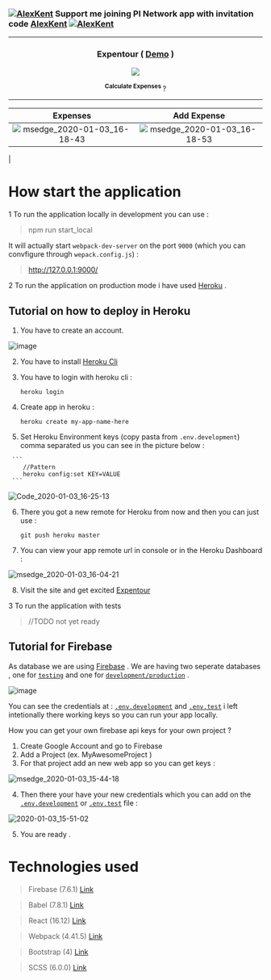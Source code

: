 ### [![AlexKent](https://user-images.githubusercontent.com/20374208/75432997-f5422100-5957-11ea-87a2-164eb98d83ef.png)](https://www.minepi.com/AlexKent) Support me joining PI Network app with invitation code [AlexKent](https://www.minepi.com/AlexKent) [![AlexKent](https://user-images.githubusercontent.com/20374208/75432997-f5422100-5957-11ea-87a2-164eb98d83ef.png)](https://www.minepi.com/AlexKent)  
 
---
<h3 align="center" > Expentour ( <a href="https://expentour.herokuapp.com/" target="_blank">Demo</a>  )</h3>   
<p align="center">    
<img src="https://user-images.githubusercontent.com/20374208/70062715-3c39a800-15ef-11ea-8eb6-0b6dbace367a.png">
</p>  
<p align="center">       
<sup>            
<b>Calculate Expenses </b>                   
</sup>         ? 
</p>     
   
--- 
  
| Expenses | Add Expense        
|:-:|:-:|   
| ![msedge_2020-01-03_16-18-43](https://user-images.githubusercontent.com/20374208/71728053-c40c0f80-2e44-11ea-8715-8e5d2a68509f.png) | ![msedge_2020-01-03_16-18-53](https://user-images.githubusercontent.com/20374208/71728054-c53d3c80-2e44-11ea-8ac3-f397cdbc240c.png)
 |
  
  
# How start the application        
    
1 To run the application locally in development you can use :      
> npm run start_local   

It will actually start `webpack-dev-server` on the port `9000` (which you can convfigure through `wepack.config.js`) :
 
> http://127.0.0.1:9000/

2 To run the application on production mode i have used [Heroku](https://dashboard.heroku.com/) .

## Tutorial on how to deploy in Heroku  
  
  1. You have to create an account. 

  ![image](https://user-images.githubusercontent.com/20374208/71727446-edc43700-2e42-11ea-8852-4555a5824b9a.png)


  2. You have to install [Heroku Cli](https://devcenter.heroku.com/articles/heroku-cli)

  3. You have to login with heroku cli :

     `heroku login`

  4.  Create app in heroku :

      `heroku create my-app-name-here`

  5.  Set Heroku Environment keys (copy pasta from `.env.development`) comma separated us you can see in the picture below :


     ```  
        //Pattern
        heroku config:set KEY=VALUE 
     ```
![Code_2020-01-03_16-25-13](https://user-images.githubusercontent.com/20374208/71728456-ccb11580-2e45-11ea-8f6d-991ee22b9cd2.png)


  6.   There you got a new remote for Heroku from now and then you can just use :

        `git push heroku master`  

  7. You can view your app remote url in console or in the Heroku Dashboard :

  ![msedge_2020-01-03_16-04-21](https://user-images.githubusercontent.com/20374208/71727376-b9e91180-2e42-11ea-97a8-bda054567cb0.png)

  8. Visit the site and get excited [Expentour](https://expentour.herokuapp.com/)

     

3 To run the application with tests 

> //TODO not yet ready


## Tutorial for Firebase

As database we are using [Firebase](https://firebase.google.com/) . We are having two seperate databases ,
one for [`testing`](https://github.com/goxr3plus/Expentour/blob/0ecc5a62b107885220f4052a0acabc1f840cdc7a/.env.test#L9) and one for [`development/production`](https://github.com/goxr3plus/Expentour/blob/0ecc5a62b107885220f4052a0acabc1f840cdc7a/.env.development#L8) .

![image](https://user-images.githubusercontent.com/20374208/71729134-a1c7c100-2e47-11ea-92b1-a266644c5b5f.png)


You can see the credentials at : [`.env.development`](https://github.com/goxr3plus/Expentour/blob/0ecc5a62b107885220f4052a0acabc1f840cdc7a/.env.development#L8) and [`.env.test`](https://github.com/goxr3plus/Expentour/blob/0ecc5a62b107885220f4052a0acabc1f840cdc7a/.env.test#L9)  i left intetionally there working keys so you can run your app locally.

How you can get your own firebase api keys for your own project ? 

1. Create Google Account and go to Firebase
2. Add a Project (ex. MyAwesomeProject )
3. For that project add an new web app so you can get keys :

![msedge_2020-01-03_15-44-18](https://user-images.githubusercontent.com/20374208/71726625-5a8a0200-2e40-11ea-8152-930350b8f7a3.png)

4. Then there your have your new credentials which you can add on the [`.env.development`](https://github.com/goxr3plus/Expentour/blob/0ecc5a62b107885220f4052a0acabc1f840cdc7a/.env.development#L8) or [`.env.test`](https://github.com/goxr3plus/Expentour/blob/0ecc5a62b107885220f4052a0acabc1f840cdc7a/.env.test#L9) file :

![2020-01-03_15-51-02](https://user-images.githubusercontent.com/20374208/71726803-e308a280-2e40-11ea-899d-43e4c2a85a31.gif)

5. You are ready .



# Technologies used 

> Firebase       (7.6.1)     [Link](https://github.com/firebase/firebase-js-sdk)

> Babel          (7.8.1)     [Link](https://github.com/babel/babel)

> React          (16.12)    [Link](https://github.com/facebook/react)

> Webpack        (4.41.5)    [Link](https://github.com/webpack/webpack)

> Bootstrap      (4)    [Link](https://react-bootstrap.github.io/getting-started/introduction/)

> SCSS  (6.0.0)     [Link](https://github.com/sass/sass)

